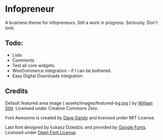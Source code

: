 # Infopreneur

A business theme for infopreneurs. Still a work in progress. Seriously. Don't look.

## Todo:

* Lists
* Comments
* Test all core widgets.
* WooCommerce integration - if I can be bothered.
* Easy Digital Downloads integration.

## Credits

Default featured area image ( assets/images/featured-bg.jpg ) by [William Stitt](https://unsplash.com/@willpower). Licensed under Creative Commons Zero.

Font Awesome is created by [Dave Gandy](https://twitter.com/davegandy) and licensed under MIT License.

Lato font designed by Łukasz Dziedzic and provided by [Google Fonts](https://fonts.google.com/specimen/Lato). Licensed under [Open Font License](http://scripts.sil.org/cms/scripts/page.php?site_id=nrsi&id=OFL_web).